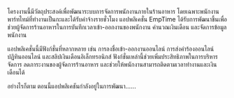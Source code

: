 โครงงานนี้มีวัตถุประสงค์เพื่อพัฒนาระบบการจัดการพนักงานภายในร้านอาหาร โดยเฉพาะพนักงานพาร์ทไทม์ที่ทำงานเป็นกะและได้รับค่าจ้างรายชั่วโมง แอปพลิเคชั่น EmpTime ได้รับการพัฒนาขึ้นเพื่อช่วยผู้จัดการร้านอาหารในการบันทึกเวลาเข้า-ออกงานของพนักงาน คำนวณเงินเดือน และจัดการข้อมูลพนักงาน 

แอปพลิเคชั่นนี้มีฟังก์ชั่นที่หลากหลาย เช่น การลงชื่อเข้า-ออกงานออนไลน์ การส่งคำร้องออนไลน์ ปฏิทินออนไลน์ และสลิปเงินเดือนอิเล็กทรอนิกส์  ฟังก์ชั่นเหล่านี้ช่วยเพิ่มประสิทธิภาพในการบริหารจัดการ ลดภาระงานของผู้จัดการร้านอาหาร และช่วยให้พนักงานสามารถติดตามเวลาทำงานและเงินเดือนได้

อย่างไรก็ตาม ตอนนี้แอปพลิเคชันกำลังอยู่ในการพัฒนา......
